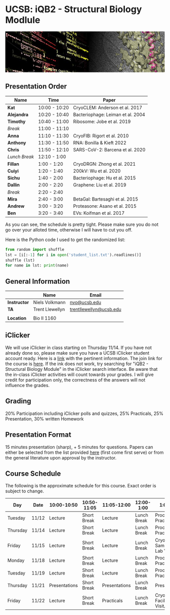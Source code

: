 # UCSB: iQB2 - Structural Biology Modlule

![banner](banner/banner.png)

## Presentation Order

| Name               |  Time          |  Paper |
|--------------------|----------------|--------|
| **Kat**            |  10:00 - 10:20 | CryoCLEM: Anderson et al. 2017 |
| **Alejandra**      |  10:20 - 10:40 | Bacteriophage: Leiman et al. 2004 |
| **Timothy**        |  10:40 - 11:00 | Ribosome: Jobe et al. 2019 |
| *Break*            |  11:00 - 11:10 |   |
| **Anna**           |  11:10 - 11:30 | CryoFIB: Rigort et al. 2010 |
| **Anthony**        |  11:30 - 11:50 | RNA: Bonilla & Kieft 2022 |
| **Chris**          |  11:50 - 12:10 | SARS-CoV-2: Barcena et al. 2020 |
| *Lunch Break*      |  12:10 - 1:00  |   |
| **Fillan**         |  1:00 - 1:20   | CryoDRGN: Zhong et al. 2021 |
| **Cuiyi**          |  1:20 - 1:40   | 200kV: Wu et al. 2020 |
| **Sichu**          |  1:40 - 2:00   | Bacteriophage: Hu et al. 2015 |
| **Dallin**         |  2:00 - 2:20   | Graphene: Liu et al. 2019 |
| *Break*            |  2:20 - 2:40   |   |
| **Mira**           |  2:40 - 3:00   | BetaGal: Bartesaghi et al. 2015 |
| **Andrew**         |  3:00 - 3:20   | Proteasone: Asano et al. 2015 |
| **Ben**            |  3:20 - 3:40   | EVs: Koifman et al. 2017 |

As you can see, the schedule is pretty tight. Please make sure you do not go over your alloted time, otherwise I will have to cut you off. 

Here is the Python code I used to get the randomized list:

```python
from random import shuffle
lst = [i[:-1] for i in open('student_list.txt').readlines()]
shuffle (lst)
for name in lst: print(name)
```




## General Information

|               | Name                  | Email                    | 
----------------|-----------------------|--------------------------|
|**Instructor** | Niels Volkmann        | nvo@ucsb.edu             | 
|**TA**         | Trent Llewellyn       | trentllewellyn@ucsb.edu  |
|               |                       |                          |
|**Location**   | Bio II 1160           |                          |

## iClicker
We will use iClicker in class starting on Thursday 11/14. If you have not already done so, please make sure you have a UCSB iClicker student account ready. 
Here is a [link](https://help.lsit.ucsb.edu/hc/en-us/articles/360054938191-iClicker-Cloud-for-Students) with the pertinent information. 
The join link for the course is [here](https://join.iclicker.com/YPHM). If the ink does not work, try searching for "iQB2 - Structural Biology Module" in the iClicker search interface. 
Be aware that the in-class iClicker activities will count towards your grades. I will give credit for participation only, the correctness of the answers will not influence the grades. 

## Grading
20% Participation including iClicker polls and quizzes, 25% Practicals, 25% Presentation, 30% written Homework

## Presentation Format
15 minutes presentation (sharp), + 5 minutes for questions. Papers can either be selected from the list provided 
[here](https://www.dropbox.com/scl/fo/kv4v3au5fki352e3mszg8/h?rlkey=8nesful6u3hpb1r26u5x9wdly&dl=0) (first come first serve) 
or from the general literature upon approval by the instructor. 

## Course Schedule
The following is the approximate schedule for this course. Exact order is subject to change.

|Day	| Date	| 10:00-10:50	| 10:50-11:05	| 11:05-12:00	| 12:00-1:00 | 1:00-4:00  |
|-----|-------|-------------|-------------|-------------|------------|------------|
|Tuesday	| 11/12	| Lecture	| Short Break	| Lecture	| Lunch Break	| Processing Practicals |
|Thursday	| 11/14	| Lecture	| Short Break	| Lecture	| Lunch Break	| Processing Practicals |
|Friday	| 11/15	| Lecture	| Short Break	| Lecture	| Lunch Break	| CryoEM Sample Prep Lab Visit |
|Monday	| 11/18	| Lecture	| Short Break	| Lecture	| Lunch Break	| Processing Practicals |
|Tuesday	| 11/19	| Lecture	| Short Break	| Lecture	| Lunch Break	| Processing Practicals |
|Thursday	| 11/21	| Presentations	| Short Break	| Presentations	| Lunch Break	| Presentations |
|Friday	| 11/22	| Lecture	| Short Break	| Practicals	| Lunch Break	| CryoEM Facility Visit/Practicals |


